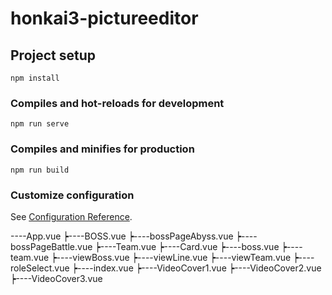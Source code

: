 # honkai3-pictureeditor

## Project setup
```
npm install
```

### Compiles and hot-reloads for development
```
npm run serve
```

### Compiles and minifies for production
```
npm run build
```

### Customize configuration
See [Configuration Reference](https://cli.vuejs.org/config/).


----App.vue
    ┝----BOSS.vue
        ┝----bossPageAbyss.vue
        ┝----bossPageBattle.vue
    ┝----Team.vue
        ┝----Card.vue
            ┝----boss.vue
            ┝----team.vue
            ┝----viewBoss.vue
            ┝----viewLine.vue
            ┝----viewTeam.vue
        ┝----roleSelect.vue
    ┝----index.vue
    ┝----VideoCover1.vue
    ┝----VideoCover2.vue
    ┝----VideoCover3.vue
